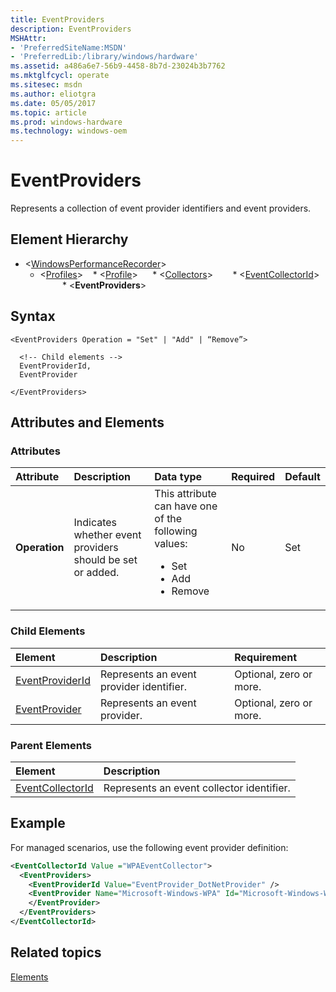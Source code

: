 ```yaml
---
title: EventProviders
description: EventProviders
MSHAttr:
- 'PreferredSiteName:MSDN'
- 'PreferredLib:/library/windows/hardware'
ms.assetid: a486a6e7-56b9-4458-8b7d-23024b3b7762
ms.mktglfcycl: operate
ms.sitesec: msdn
ms.author: eliotgra
ms.date: 05/05/2017
ms.topic: article
ms.prod: windows-hardware
ms.technology: windows-oem
---
```



# EventProviders

Represents a collection of event provider identifiers and event providers.


## Element Hierarchy

* \<[WindowsPerformanceRecorder](windowsperformancerecorder.md)\>
  * \<[Profiles](profiles.md)\>
    * \<[Profile](profile-wpr.md)\>
      * \<[Collectors](collectors.md)\>
        * \<[EventCollectorId](eventcollectorid.md)\>
          * \<**EventProviders**\>


## Syntax

```
<EventProviders Operation = "Set" | "Add" | “Remove”>

  <!-- Child elements -->
  EventProviderId,
  EventProvider

</EventProviders>
```


## Attributes and Elements


### Attributes

| Attribute     | Description                                               | Data type                                                                                             | Required | Default |
| :------------ | :-------------------------------------------------------- | :---------------------------------------------------------------------------------------------------- | :------- | :------ |
| **Operation** | Indicates whether event providers should be set or added. | This attribute can have one of the following values: <ul><li>Set</li><li>Add</li><li>Remove</li></ul> | No       | Set     |


### Child Elements

| Element                               | Description                              | Requirement             |
| :------------------------------------ | :--------------------------------------- | :---------------------- |
| [EventProviderId](eventproviderid.md) | Represents an event provider identifier. | Optional, zero or more. |
| [EventProvider](eventprovider.md)     | Represents an event provider.            | Optional, zero or more. |


### Parent Elements

| Element                                 | Description                               |
| :-------------------------------------- | :---------------------------------------- |
| [EventCollectorId](eventcollectorid.md) | Represents an event collector identifier. |


## Example

For managed scenarios, use the following event provider definition:

```xml
<EventCollectorId Value ="WPAEventCollector">
  <EventProviders>
    <EventProviderId Value="EventProvider_DotNetProvider" />
    <EventProvider Name="Microsoft-Windows-WPA" Id="Microsoft-Windows-WPA" Stack="true">
    </EventProvider>
  </EventProviders>
</EventCollectorId>
```


## Related topics

[Elements](elements.md)

